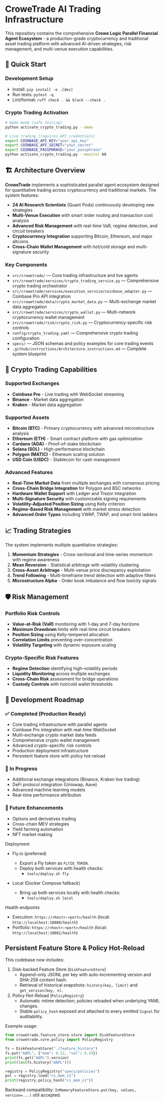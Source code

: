 # CroweTrade AI Trading Infrastructure

This repository contains the comprehensive **Crowe Logic Parallel Financial Agent Ecosystem** - a production-grade cryptocurrency and traditional asset trading platform with advanced AI-driven strategies, risk management, and multi-venue execution capabilities.

## 🚀 Quick Start

### Development Setup
- Install: `pip install -e .[dev]`
- Run tests: `pytest -q`
- Lint/format: `ruff check . && black --check .`

### Crypto Trading Activation
```bash
# Demo mode (safe testing)
python activate_crypto_trading.py --demo

# Live trading (requires API credentials)
export COINBASE_API_KEY="your_api_key"
export COINBASE_API_SECRET="your_secret"
export COINBASE_PASSPHRASE="your_passphrase"
python activate_crypto_trading.py --monitor 60
```

## 🏗️ Architecture Overview

**CroweTrade** implements a sophisticated parallel agent ecosystem designed for quantitative trading across cryptocurrency and traditional markets. The system features:

- **24 AI Research Scientists** (Quant Pods) continuously developing new strategies
- **Multi-Venue Execution** with smart order routing and transaction cost analysis
- **Advanced Risk Management** with real-time VaR, regime detection, and circuit breakers
- **Cryptocurrency Integration** supporting Bitcoin, Ethereum, and major altcoins
- **Cross-Chain Wallet Management** with hot/cold storage and multi-signature security

### Key Components

- `src/crowetrade/` — Core trading infrastructure and live agents
- `src/crowetrade/services/crypto_trading_service.py` — Comprehensive crypto trading orchestrator
- `src/crowetrade/services/execution_service/coinbase_adapter.py` — Coinbase Pro API integration
- `src/crowetrade/data/crypto_market_data.py` — Multi-exchange market data aggregation
- `src/crowetrade/services/crypto_wallet.py` — Multi-network cryptocurrency wallet management
- `src/crowetrade/risk/crypto_risk.py` — Cryptocurrency-specific risk controls
- `config/crypto_trading.yaml` — Comprehensive crypto trading configuration
- `specs/` — JSON schemas and policy examples for core trading events
- `.github/instructions/Architecture.instructions.md` — Complete system blueprint

## 🎯 Crypto Trading Capabilities

### Supported Exchanges
- **Coinbase Pro** - Live trading with WebSocket streaming
- **Binance** - Market data aggregation
- **Kraken** - Market data aggregation

### Supported Assets
- **Bitcoin (BTC)** - Primary cryptocurrency with advanced microstructure analysis
- **Ethereum (ETH)** - Smart contract platform with gas optimization
- **Cardano (ADA)** - Proof-of-stake blockchain
- **Solana (SOL)** - High-performance blockchain
- **Polygon (MATIC)** - Ethereum scaling solution
- **USD Coin (USDC)** - Stablecoin for cash management

### Advanced Features
- **Real-Time Market Data** from multiple exchanges with consensus pricing
- **Cross-Chain Bridge Integration** for Polygon and BSC networks
- **Hardware Wallet Support** with Ledger and Trezor integration
- **Multi-Signature Security** with customizable signing requirements
- **Volatility-Adjusted Position Sizing** using Kelly criterion
- **Regime-Based Risk Management** with market stress detection
- **Advanced Order Types** including VWAP, TWAP, and smart limit ladders

## 📈 Trading Strategies

The system implements multiple quantitative strategies:

1. **Momentum Strategies** - Cross-sectional and time-series momentum with regime awareness
2. **Mean Reversion** - Statistical arbitrage with volatility clustering
3. **Cross-Asset Arbitrage** - Multi-venue price discrepancy exploitation  
4. **Trend Following** - Multi-timeframe trend detection with adaptive filters
5. **Microstructure Alpha** - Order book imbalance and flow toxicity signals

## 🛡️ Risk Management

### Portfolio Risk Controls
- **Value-at-Risk (VaR)** monitoring with 1-day and 7-day horizons
- **Maximum Drawdown** limits with real-time circuit breakers
- **Position Sizing** using Kelly-tempered allocation
- **Correlation Limits** preventing over-concentration
- **Volatility Targeting** with dynamic exposure scaling

### Crypto-Specific Risk Features
- **Regime Detection** identifying high-volatility periods
- **Liquidity Monitoring** across multiple exchanges
- **Cross-Chain Risk** assessment for bridge operations
- **Custody Controls** with hot/cold wallet thresholds

## 🔧 Development Roadmap

### ✅ Completed (Production Ready)
- Core trading infrastructure with parallel agents
- Coinbase Pro integration with real-time WebSocket
- Multi-exchange crypto market data feeds
- Comprehensive crypto wallet management
- Advanced crypto-specific risk controls
- Production deployment infrastructure
- Persistent feature store with policy hot-reload

### 🚧 In Progress
- Additional exchange integrations (Binance, Kraken live trading)
- DeFi protocol integration (Uniswap, Aave)
- Advanced machine learning models
- Real-time performance attribution

### 🎯 Future Enhancements
- Options and derivatives trading
- Cross-chain MEV strategies
- Yield farming automation
- NFT market making

Deployment

- Fly.io (preferred)
	- Export a Fly token as `FLYIO_TOKEN`.
	- Deploy both services with health checks:
		- `tools/deploy.sh fly`

- Local (Docker Compose fallback)
	- Bring up both services locally with health checks:
		- `tools/deploy.sh local`

Health endpoints

- Execution: `https://<host>:<port>/health` (local: `http://localhost:18080/health`)
- Portfolio: `https://<host>:<port>/health` (local: `http://localhost:18081/health`)

## Persistent Feature Store & Policy Hot-Reload

This codebase now includes:

1. Disk-backed Feature Store (`DiskFeatureStore`)
	- Append-only JSONL per key with auto-incrementing version and SHA-256 content hash.
	- Retrieval of historical snapshots: `history(key, limit)` and `get_version(key, n)`.
2. Policy Hot-Reload (`PolicyRegistry`)
	- Automatic mtime detection; policies reloaded when underlying YAML changes.
	- Stable `policy_hash` exposed and attached to every emitted `Signal` for auditability.

Example usage:

```python
from crowetrade.feature_store.store import DiskFeatureStore
from crowetrade.core.policy import PolicyRegistry

fs = DiskFeatureStore("./feature_history")
fs.put("AAPL", {"mom": 0.12, "vol": 0.34})
print(fs.get("AAPL").version)
print(len(fs.history("AAPL")))

registry = PolicyRegistry("specs/policies")
pol = registry.load("cs_mom_v1")
print(registry.policy_hash("cs_mom_v1"))
```

Backward compatibility: `InMemoryFeatureStore.put(key, values, version=...)` still accepted.

